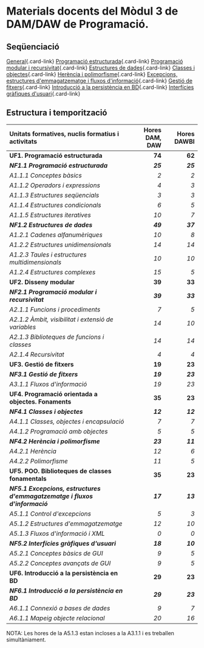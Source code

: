 # Materials docents del Mòdul 3 de DAM/DAW de Programació.

## Seqüenciació

 [General](uf0nf1.md){.card-link}
 [Programació estructurada](uf1nf1.md){.card-link}
 [Programació modular i recursivitat](uf2nf1.md){.card-link}
 [Estructures de dades](uf1nf2.md){.card-link}
 [Classes i objectes](uf4nf1.md){.card-link}
 [Herència i polimorfisme](uf4nf2.md){.card-link}
 [Excepcions, estructures d'emmagatzematge i fluxos d'informació](uf5nf1.md){.card-link}
 [Gestió de fitxers](uf3nf1.md){.card-link}
 [Introducció a la persistència en BD](uf6nf1.md){.card-link}
 [Interfícies gràfiques d'usuari](uf5nf2.md){.card-link}

## Estructura i temporització

|Unitats formatives, nuclis formatius i activitats | Hores DAM, DAW | Hores DAWBI |
|:--- | ---:| ---:|
|**UF1. Programació estructurada** |    **74** |  **62** |
|***NF1.1 Programació estructurada*** | ***25*** | ***25*** |
|*A1.1.1 Conceptes bàsics* | *2* | *2* |
|*A1.1.2 Operadors i expressions* | *4* | *3* |
|*A1.1.3 Estructures seqüencials* | *3* | *3* |
|*A1.1.4 Estructures condicionals* | *6* | *5* |
|*A1.1.5 Estructures iteratives* | *10* | *7* |
|***NF1.2 Estructures de dades*** | ***49*** | ***37*** |
|*A1.2.1 Cadenes alfanumèriques* | *10* | *8* |
|*A1.2.2 Estructures unidimensionals* | *14* | *14* |
|*A1.2.3 Taules i estructures multidimensionals* | *10* | *10* |
|*A1.2.4 Estructures complexes* | *15* | *5* |
|**UF2. Disseny modular** |    **39** |   **33** |
|***NF2.1 Programació modular i recursivitat*** | ***39*** |  ***33*** |
|*A2.1.1 Funcions i procediments* | *7* | *5* |
|*A2.1.2 Àmbit, visibilitat i extensió de variables* | *14* | *10* |
|*A2.1.3 Biblioteques de funcions i classes* | *14* | *14* |
|*A2.1.4 Recursivitat* | *4* | *4* |
|**UF3. Gestió de fitxers** |    **19** |   **23** |
|***NF3.1 Gestió de fitxers*** | ***19*** | ***23*** |
|*A3.1.1 Fluxos d'informació* | *19* | *23* |
|**UF4. Programació orientada a objectes. Fonaments** |    **35** |   **23** |
|***NF4.1 Classes i objectes*** | ***12*** | ***12*** |
|*A4.1.1 Classes, objectes i encapsulació* | *7* | *7* |
|*A4.1.2 Programació amb objectes* | *5* | *5* |
|***NF4.2 Herència i polimorfisme*** | ***23*** | ***11*** |
|*A4.2.1 Herència* | *12* | *6* |
|*A4.2.2 Polimorfisme* | *11* | *5* |
|**UF5. POO. Biblioteques de classes fonamentals** |    **35** |   **23** |
|***NF5.1 Excepcions, estructures d'emmagatzematge i fluxos d'informació*** | ***17*** | ***13*** |
|*A5.1.1 Control d'excepcions* | *5* | *3* | 
|*A5.1.2 Estructures d'emmagatzematge* | *12* | *10* | 
|*A5.1.3 Fluxos d'informació i XML* | *0* |  *0* | 
|***NF5.2 Interfícies gràfiques d'usuari*** | ***18*** | ***10*** |
|*A5.2.1 Conceptes bàsics de GUI* | *9* | *5* |
|*A5.2.2 Conceptes avançats de GUI* | *9* | *5* |
|**UF6. Introducció a la persistència en BD** |    **29** |   **23** |
|***NF6.1 Introducció a la persistència en BD*** | ***29*** | ***23*** |
|*A6.1.1 Connexió a bases de dades* | *9* | *7* |
|*A6.1.1 Mapeig objecte relacional* | *20* | *16* |

NOTA: Les hores de la A5.1.3 estan incloses a la A3.1.1 i es treballen simultàniament.
